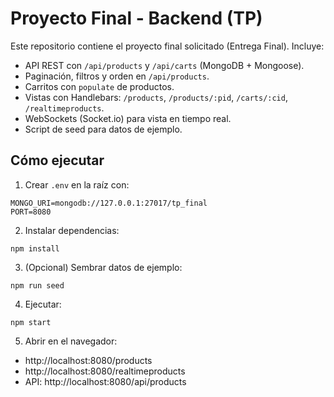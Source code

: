 # Proyecto Final - Backend (TP)

Este repositorio contiene el proyecto final solicitado (Entrega Final). Incluye:
- API REST con `/api/products` y `/api/carts` (MongoDB + Mongoose).
- Paginación, filtros y orden en `/api/products`.
- Carritos con `populate` de productos.
- Vistas con Handlebars: `/products`, `/products/:pid`, `/carts/:cid`, `/realtimeproducts`.
- WebSockets (Socket.io) para vista en tiempo real.
- Script de seed para datos de ejemplo.

## Cómo ejecutar
1. Crear `.env` en la raíz con:
```
MONGO_URI=mongodb://127.0.0.1:27017/tp_final
PORT=8080
```
2. Instalar dependencias:
```
npm install
```
3. (Opcional) Sembrar datos de ejemplo:
```
npm run seed
```
4. Ejecutar:
```
npm start
```
5. Abrir en el navegador:
- http://localhost:8080/products
- http://localhost:8080/realtimeproducts
- API: http://localhost:8080/api/products
